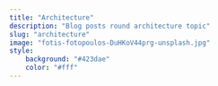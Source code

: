 ```yaml
---
title: "Architecture"
description: "Blog posts round architecture topic"
slug: "architecture"
image: "fotis-fotopoulos-DuHKoV44prg-unsplash.jpg"
style:
    background: "#423dae"
    color: "#fff"
---
```

